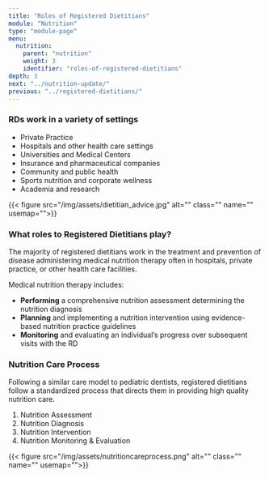 ```yaml
---
title: "Roles of Registered Dietitians"
module: "Nutrition"
type: "module-page"
menu:
  nutrition:
    parent: "nutrition"
    weight: 3
    identifier: "roles-of-registered-dietitians"
depth: 3
next: "../nutrition-update/"
previous: "../registered-dietitians/"
---
```

<div class="pageblock"><h3>RDs work in a variety of settings</h3><ul>
<li>Private Practice</li>
<li>Hospitals and other health care settings</li>
<li>Universities and Medical Centers</li>
<li>Insurance and pharmaceutical companies</li>
<li>Community and public health</li>
<li>Sports nutrition and corporate wellness</li>
<li>Academia and research</li>
</ul>
</div><div class="pageblock right">
{{< figure src="/img/assets/dietitian_advice.jpg" alt="" class="" name="" usemap="">}}</div><div class="pageblock"><h3>What roles to Registered Dietitians play?</h3><p>The majority of registered dietitians work in the treatment and prevention of disease administering medical nutrition therapy often in hospitals, private practice, or other health care facilities.</p>
<p>Medical nutrition therapy includes:</p>
<ul>
<li><strong>Performing</strong> a comprehensive nutrition assessment determining the nutrition diagnosis</li>
<li><strong>Planning</strong> and implementing a nutrition intervention using evidence-based nutrition practice guidelines</li>
<li><strong>Monitoring</strong> and evaluating an individual’s progress over subsequent visits with the RD</li>
</ul>
</div><div class="pageblock"><h3>Nutrition Care Process</h3><p>Following a similar care model to pediatric dentists, registered dietitians follow a standardized process that directs them in providing high quality nutrition care.</p>
<ol>
<li>Nutrition Assessment</li>
<li>Nutrition Diagnosis</li>
<li>Nutrition Intervention</li>
<li>Nutrition Monitoring & Evaluation</li>
</ol>
<p>{{< figure src="/img/assets/nutritioncareprocess.png" alt="" class="" name="" usemap="">}}</p>
</div>